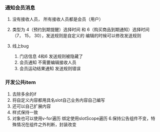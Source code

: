 ### 通知会员消息

1. 没有接收人员， 所有接收人员都是会员（用户）
2. 类型为 4（预约到期提醒）选择时间 和 6（购买商品到期通知）选择时间（7， 15， 30），发送规则是自定义的 编辑的时候可以修改发送规则

3. 线上bug
   1. 门店信息 4和6 发送规则被隐藏了
   2. 会员通知 不需要编辑接收人员
   3. 会员运动结果通知 发送规则错误

### 开发公共item

1. 去除多余的if
2. 将自定义内容都用具名slot自己业务内容自己编写
3. 还可以自己扩展内容
4. 样式保持一致
5. 对象也可以使用v-for遍历 绑定使用slotScope遍历
6.保持公告组件不变，特殊情况在组件之外判断，封装改变
